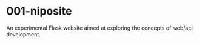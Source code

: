 # 001-niposite
An experimental Flask website aimed at exploring the concepts of web/api development.
